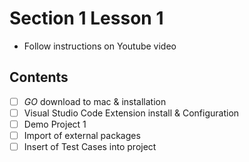 # Section 1 Lesson 1 
- Follow instructions on Youtube video

## Contents 
- [ ] _GO_ download to mac & installation
- [ ] Visual Studio Code Extension install & Configuration
- [ ] Demo Project 1
- [ ] Import of external packages 
- [ ] Insert of Test Cases into project